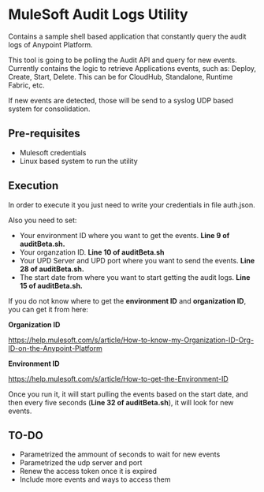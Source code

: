 # MuleSoft Audit Logs Utility
Contains a sample shell based application that constantly query the audit logs of Anypoint Platform.

This tool is going to be polling the Audit API and query for new events. Currently contains the logic to retrieve Applications events, such as: Deploy, Create, Start, Delete. This can be for CloudHub, Standalone, Runtime Fabric, etc.

If new events are detected, those will be send to a syslog UDP based system for consolidation.

## Pre-requisites

- Mulesoft credentials
- Linux based system to run the utility

## Execution

In order to execute it you just need to write your credentials in file auth.json.

Also you need to set:
- Your environment ID where you want to get the events. **Line 9 of auditBeta.sh.**
- Your organzation ID. **Line 10 of auditBeta.sh**
- Your UPD Server and UPD port where you want to send the events. **Line 28 of auditBeta.sh.**
- The start date from where you want to start getting the audit logs. **Line 15 of auditBeta.sh.**

If you do not know where to get the **environment ID** and **organization ID**, you can get it from here:

**Organization ID** 

https://help.mulesoft.com/s/article/How-to-know-my-Organization-ID-Org-ID-on-the-Anypoint-Platform 

**Environment ID** 

https://help.mulesoft.com/s/article/How-to-get-the-Environment-ID

Once you run it, it will start pulling the events based on the start date, and then every five seconds (**Line 32 of auditBeta.sh**), it will look for new events.

## TO-DO

- Parametrized the ammount of seconds to wait for new events
- Parametrized the udp server and port
- Renew the access token once it is expired
- Include more events and ways to access them
